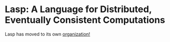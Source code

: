 Lasp: A Language for Distributed, Eventually Consistent Computations
=======================================================

Lasp has moved to its own [organization!](http://github.com/lasp-lang/lasp)
